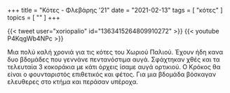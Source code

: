 +++
title = "Κότες - Φλεβάρης '21"
date = "2021-02-13"
tags = [ "κότες" ]
topics = [ "" ]
+++

{{< tweet user="xoriopalio" id="1363415264809910272" >}}
{{< youtube P4KqgWb4NPc >}}

Μια πολύ καλή χρονιά για τις κότες του Χωριού Παλιού. Έχουν ήδη κανα δυο βδομάδες που γεννάνε πεντανόστιμα αυγά. Σφάχτηκαν χθές και τα τελευταία 3 κοκοράκια με κάτι όρχεις ίσαμε αυγά ορτικιού. Ο Κρόκος θα είναι ο φουνταριστός επιθετικός και φέτος. Για μια βδομάδα βόσκαγαν ελευθερες στο κτήμα και περάσαν υπέροχα.
